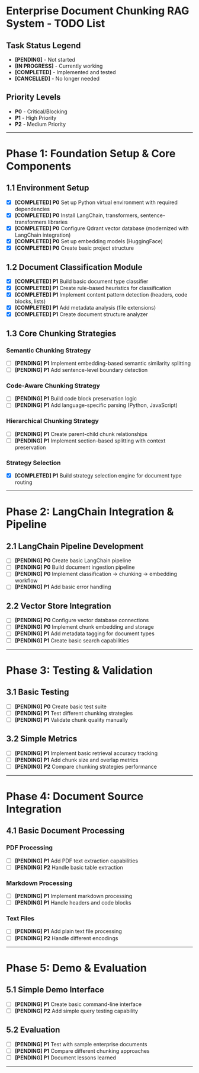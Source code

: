 # Enterprise Document Chunking RAG System - TODO List

## Task Status Legend
- **[PENDING]** - Not started
- **[IN PROGRESS]** - Currently working
- **[COMPLETED]** - Implemented and tested
- **[CANCELLED]** - No longer needed

## Priority Levels
- **P0** - Critical/Blocking
- **P1** - High Priority
- **P2** - Medium Priority

---

# Phase 1: Foundation Setup & Core Components

## 1.1 Environment Setup
- [x] **[COMPLETED] P0** Set up Python virtual environment with required dependencies
- [x] **[COMPLETED] P0** Install LangChain, transformers, sentence-transformers libraries
- [x] **[COMPLETED] P0** Configure Qdrant vector database (modernized with LangChain integration)
- [x] **[COMPLETED] P0** Set up embedding models (HuggingFace)
- [x] **[COMPLETED] P0** Create basic project structure

## 1.2 Document Classification Module
- [x] **[COMPLETED] P1** Build basic document type classifier
- [x] **[COMPLETED] P1** Create rule-based heuristics for classification
- [x] **[COMPLETED] P1** Implement content pattern detection (headers, code blocks, lists)
- [x] **[COMPLETED] P1** Add metadata analysis (file extensions)
- [x] **[COMPLETED] P1** Create document structure analyzer

## 1.3 Core Chunking Strategies

### Semantic Chunking Strategy
- [ ] **[PENDING] P1** Implement embedding-based semantic similarity splitting
- [ ] **[PENDING] P1** Add sentence-level boundary detection

### Code-Aware Chunking Strategy
- [ ] **[PENDING] P1** Build code block preservation logic
- [ ] **[PENDING] P1** Add language-specific parsing (Python, JavaScript)

### Hierarchical Chunking Strategy
- [ ] **[PENDING] P1** Create parent-child chunk relationships
- [ ] **[PENDING] P1** Implement section-based splitting with context preservation

### Strategy Selection
- [x] **[COMPLETED] P1** Build strategy selection engine for document type routing

---

# Phase 2: LangChain Integration & Pipeline

## 2.1 LangChain Pipeline Development
- [ ] **[PENDING] P0** Create basic LangChain pipeline
- [ ] **[PENDING] P0** Build document ingestion pipeline
- [ ] **[PENDING] P0** Implement classification → chunking → embedding workflow
- [ ] **[PENDING] P1** Add basic error handling

## 2.2 Vector Store Integration
- [ ] **[PENDING] P0** Configure vector database connections
- [ ] **[PENDING] P0** Implement chunk embedding and storage
- [ ] **[PENDING] P1** Add metadata tagging for document types
- [ ] **[PENDING] P1** Create basic search capabilities

---

# Phase 3: Testing & Validation

## 3.1 Basic Testing
- [ ] **[PENDING] P0** Create basic test suite
- [ ] **[PENDING] P1** Test different chunking strategies
- [ ] **[PENDING] P1** Validate chunk quality manually

## 3.2 Simple Metrics
- [ ] **[PENDING] P1** Implement basic retrieval accuracy tracking
- [ ] **[PENDING] P1** Add chunk size and overlap metrics
- [ ] **[PENDING] P2** Compare chunking strategies performance

---

# Phase 4: Document Source Integration

## 4.1 Basic Document Processing

### PDF Processing
- [ ] **[PENDING] P1** Add PDF text extraction capabilities
- [ ] **[PENDING] P2** Handle basic table extraction

### Markdown Processing
- [ ] **[PENDING] P1** Implement markdown processing
- [ ] **[PENDING] P1** Handle headers and code blocks

### Text Files
- [ ] **[PENDING] P1** Add plain text file processing
- [ ] **[PENDING] P2** Handle different encodings

---

# Phase 5: Demo & Evaluation

## 5.1 Simple Demo Interface
- [ ] **[PENDING] P1** Create basic command-line interface
- [ ] **[PENDING] P2** Add simple query testing capability

## 5.2 Evaluation
- [ ] **[PENDING] P1** Test with sample enterprise documents
- [ ] **[PENDING] P1** Compare different chunking approaches
- [ ] **[PENDING] P1** Document lessons learned

---